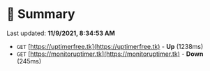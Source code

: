 # 📖 Summary
Last updated: **11/9/2021, 8:34:53 AM**

- `GET` [https://uptimerfree.tk](https://uptimerfree.tk) - **Up** (1238ms)
- `GET` [https://monitoruptimer.tk](https://monitoruptimer.tk) - **Down** (245ms)
